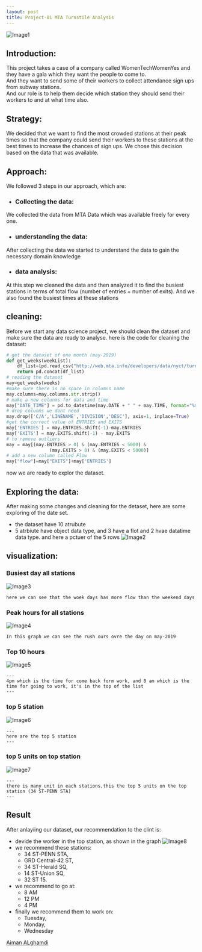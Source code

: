 ```yaml
---
layout: post
title: Project-01 MTA Turnstile Analysis 
---
```

![Image1]({{site.url}}/images/index.png)

## Introduction: 

This project takes a case of a company called WomenTechWomenYes and they have a gala which they want the people to come to.<br /> And they want to send some of their workers to collect attendance sign ups from subway stations. <br /> And our role is to help them decide which station they should send their workers to and at what time also. 




## Strategy:
We decided that we want to find the most crowded stations at their peak times so that the company could send their workers to these stations at the best times to increase the chances of sign ups. We chose this decision based on the data that was available. 

## Approach: 
We followed 3 steps in our approach, which are: 
 * ### Collecting the data:
We collected the data from MTA Data which was available freely for every one.
* ### understanding the data: 
After collecting the data we started to understand the data to gain the necessary domain knowledge
* ### data analysis: 
At this step we cleaned the data and then analyzed it to find the busiest stations in terms of total flow (number of entries + number of exits). And we also found the busiest times at these stations
## cleaning:
Before we start any data science project, we should clean the dataset and make sure the data are ready to analyse.<be/>
here is the code for cleaning the dataset:

```python
# get the dataset of one month (may-2019)
def get_weeks(weekList):
    df_list=[pd.read_csv("http://web.mta.info/developers/data/nyct/turnstile/turnstile_{}.txt".format(week)) for week in weekList]
    return pd.concat(df_list)
# reading the dataset
may=get_weeks(weeks)
#make sure there is no space in columns name
may.columns=may.columns.str.strip()
# make a new colunms for data and time
may["DATE_TIME"] = pd.to_datetime(may.DATE + " " + may.TIME, format="%m/%d/%Y %H:%M:%S")
# drop colunms we dont need
may.drop(['C/A','LINENAME','DIVISION','DESC'], axis=1, inplace=True)
#get the correct value of ENTRIES and EXITS
may['ENTRIES'] = may.ENTRIES.shift(-1)-may.ENTRIES
may['EXITS'] = may.EXITS.shift(-1) - may.EXITS
# to remove outliers 
may = may[(may.ENTRIES > 0) & (may.ENTRIES < 5000) & 
                (may.EXITS > 0) & (may.EXITS < 5000)]
# add a new column called Flow 
may["flow"]=may["EXITS"]+may['ENTRIES']

```
now we are ready to explor the dataset.

## Exploring the data:

 After making some changes and cleaning for the detaset, here are some exploring of the date set.

* the dataset have 10 atrubute 
* 5 atrbiute have object data type, and 3 have a flot and 2 hvae datatime data type.
and here a pctuer of the 5 rows 
![Image2]({{site.url}}/images/pro2.jpg)


## visualization: 

### Busiest day all stations
![Image3]({{site.url}}/images/Flow_over_the_day.png)
```
here we can see that the woek days has more flow than the weekend days
```
### Peak hours for all stations
![Image4]({{site.url}}/images/Rush_hours.png)
```
In this graph we can see the rush ours ovre the day on may-2019 
```
### Top 10 hours
![Image5]({{site.url}}/images/Top_10_ho.png)
```
---
4pm which is the time for come back form work, and 8 am which is the time for going to work, it's in the top of the list
---
```
### top 5 station 
![Image6]({{site.url}}/images/Top_5.png)
```
---
here are the top 5 station 
---
```
### top 5 units on top station

![Image7]({{site.url}}/images/units.png)
```
---
there is many unit in each stations,this the top 5 units on the top station (34 ST-PENN STA)
---
```

## Result 

After anlayiing our dataset, our recommendation to the clint is:
* devide the worker in the top station, as shown in the graph 
![Image8]({{site.url}}/images/pro4.jpg)
* we recommend these stations:
    * 34 ST-PENN STA, 
    * GRD Central-42 ST,
    * 34 ST-Herald SQ,
    * 14 ST-Union SQ, 
    * 32 ST 15.
* we recommend to go at:
    * 8 AM
    * 12 PM
    * 4 PM
* finally we recommend them to work on:
    * Tuesday, 
    * Monday, 
    * Wednesday




[Aiman ALghamdi](http://linkedin.com/in/aiman-alghamdi)
